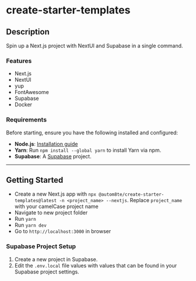 # create-starter-templates

## Description

Spin up a Next.js project with NextUI and Supabase in a single command.

### Features

- Next.js
- NextUI
- yup
- FontAwesome
- Supabase
- Docker

### Requirements

Before starting, ensure you have the following installed and configured:

- **Node.js**: [Installation guide](https://nodejs.org/en/download/)
- **Yarn**: Run `npm install --global yarn` to install Yarn via npm.
- **Supabase**: A [Supabase](https://supabase.com/) project.

---

## Getting Started

- Create a new Next.js app with `npx @autom8te/create-starter-templates@latest -n <project_name> --nextjs`. Replace `project_name` with your camelCase project name
- Navigate to new project folder
- Run `yarn`
- Run `yarn dev`
- Go to `http://localhost:3000` in browser

### Supabase Project Setup

1. Create a new project in Supabase.
2. Edit the `.env.local` file values with values that can be found in your Supabase project settings.

